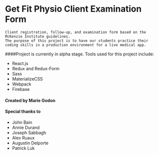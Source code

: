 # Get Fit Physio Client Examination Form

    Client registration, follow-up, and examination form based on the McKenzie Institute guidelines.
    The purpose of this project is to have our students practice their  
    coding skills in a production environment for a live medical app.

####Project is currently in alpha stage. 
Tools used for this project include:
>
* React.js
* Redux and Redux-Form
* Sass
* MaterializeCSS
* Webpack
* Firebase

#### Created by Marie Godon
#### Special thanks to
>
* John Bain
* Annie Durand
* Joseph Sabbagh
* Alex Ruaux
* Augustin Delporte
* Patrick Luk






